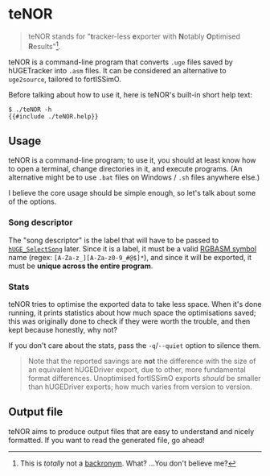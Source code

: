 # teNOR

> teNOR stands for "**t**racker-less **e**xporter with **N**otably **O**ptimised **R**esults"[^backronym].

teNOR is a command-line program that converts `.uge` files saved by hUGETracker into `.asm` files.
It can be considered an alternative to `uge2source`, tailored to fortISSimO.

Before talking about how to use it, here is teNOR's built-in short help text:

```console
$ ./teNOR -h
{{#include ./teNOR.help}}
```

[^backronym]: This is _totally_ not a [backronym](https://en.wikipedia.org/wiki/Backronym). What? ...You don't believe me?

## Usage

teNOR is a command-line program; to use it, you should at least know how to open a terminal, change directories in it, and execute programs.
(An alternative might be to use `.bat` files on Windows / `.sh` files anywhere else.)

I believe the core usage should be simple enough, so let's talk about some of the options.

### Song descriptor

The "song descriptor" is the label that will have to be passed to [`hUGE_SelectSong`](./integration.md) later.
Since it is a label, it must be a valid [RGBASM symbol](https://rgbds.gbdev.io/docs/rgbasm.5/#SYMBOLS) name (regex: `[A-Za-z_][A-Za-z0-9_#@$]*`), and since it will be exported, it must be **unique across the entire program**.

### Stats

teNOR tries to optimise the exported data to take less space.
When it's done running, it prints statistics about how much space the optimisations saved; this was originally done to check if they were worth the trouble, and then kept because honestly, why not?

If you don't care about the stats, pass the `-q`/`--quiet` option to silence them.

> Note that the reported savings are **not** the difference with the size of an equivalent hUGEDriver export, due to other, more fundamental format differences.
> Unoptimised fortISSimO exports _should_ be smaller than hUGEDriver exports; how much varies from version to version.

## Output file

teNOR aims to produce output files that are easy to understand and nicely formatted.
If you want to read the generated file, go ahead!
